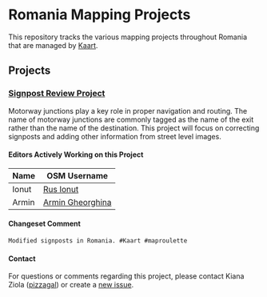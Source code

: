 # Romania Mapping Projects
This repository tracks the various mapping projects throughout Romania that are managed by [Kaart](https://github.com/KaartGroup/Romania/blob/master/KAART.md "Kaart").

## Projects

### [Signpost Review Project](https://github.com/KaartGroup/Romania/projects/1 "Project 1")
Motorway junctions play a key role in proper navigation and routing. The name of motorway junctions are commonly tagged as the name of the exit rather than the name of the destination. This project will focus on correcting signposts and adding other information from street level images.

#### Editors Actively Working on this Project
| Name      | OSM Username                                                        |
|-----------|---------------------------------------------------------------------|
| Ionut        | [Rus Ionut ](https://www.openstreetmap.org/user/Rus%20Ionut)     |
| Armin      | [Armin Gheorghina](https://www.openstreetmap.org/user/Armin%20Gheorghina) |


#### Changeset Comment
```Modified signposts in Romania. #Kaart #maproulette```

#### Contact
For questions or comments regarding this project, please contact Kiana Ziola ([pizzagal](https://www.openstreetmap.org/user/pizzagal)) or create a [new issue](https://github.com/KaartGroup/Romania/issues/new?template=comment.md). 
